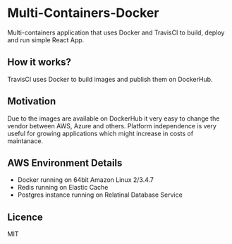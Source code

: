 # Multi-Containers-Docker
Multi-containers application that uses Docker and TravisCI to build, deploy and run simple React App.

## How it works?
TravisCI uses Docker to build images and publish them on DockerHub.

## Motivation
Due to the images are available on DockerHub it very easy to change the vendor between AWS, Azure and others.
Platform independence is very useful for growing applications which might increase in costs of maintanace.

## AWS Environment Details
 - Docker running on 64bit Amazon Linux 2/3.4.7
 - Redis running on Elastic Cache
 - Postgres instance running on Relatinal Database Service

## Licence
MIT
